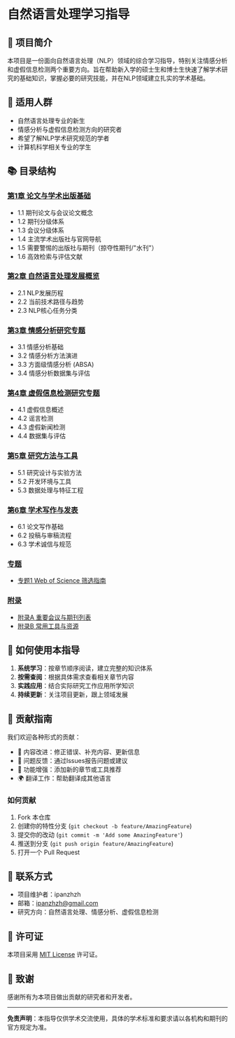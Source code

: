 # 自然语言处理学习指导

## 📖 项目简介

本项目是一份面向自然语言处理（NLP）领域的综合学习指导，特别关注情感分析和虚假信息检测两个重要方向。旨在帮助新入学的硕士生和博士生快速了解学术研究的基础知识，掌握必要的研究技能，并在NLP领域建立扎实的学术基础。

## 🎯 适用人群

- 自然语言处理专业的新生
- 情感分析与虚假信息检测方向的研究者
- 希望了解NLP学术研究规范的学者
- 计算机科学相关专业的学生

## 📚 目录结构

### [第1章 论文与学术出版基础](./docs/chapter1-academic-publishing-basics.md)
- 1.1 期刊论文与会议论文概念
- 1.2 期刊分级体系
- 1.3 会议分级体系
- 1.4 主流学术出版社与官网导航
- 1.5 需要警惕的出版社与期刊（掠夺性期刊/"水刊"）
- 1.6 高效检索与评估文献

### [第2章 自然语言处理发展概览](./docs/chapter2-nlp-overview.md)
- 2.1 NLP发展历程
- 2.2 当前技术路径与趋势
- 2.3 NLP核心任务分类

### [第3章 情感分析研究专题](./docs/chapter3-sentiment-analysis.md)
- 3.1 情感分析基础
- 3.2 情感分析方法演进
- 3.3 方面级情感分析 (ABSA)
- 3.4 情感分析数据集与评估

### [第4章 虚假信息检测研究专题](./docs/chapter4-misinformation-detection.md)
- 4.1 虚假信息概述
- 4.2 谣言检测
- 4.3 虚假新闻检测
- 4.4 数据集与评估

### [第5章 研究方法与工具](./docs/chapter5-research-methods-tools.md)
- 5.1 研究设计与实验方法
- 5.2 开发环境与工具
- 5.3 数据处理与特征工程

### [第6章 学术写作与发表](./docs/chapter6-academic-writing-publishing.md)
- 6.1 论文写作基础
- 6.2 投稿与审稿流程
- 6.3 学术诚信与规范

### [专题](./special-topics/)
- [专题1 Web of Science 筛选指南](./docs/special-topics/web-of-science-screening-guide.md)

### [附录](./appendix/)
- [附录A 重要会议与期刊列表](./docs/appendix/conferences-journals-list.md)
- [附录B 常用工具与资源](./docs/appendix/tools-resources.md)

## 🚀 如何使用本指导

1. **系统学习**：按章节顺序阅读，建立完整的知识体系
2. **按需查阅**：根据具体需求查看相关章节内容
3. **实践应用**：结合实际研究工作应用所学知识
4. **持续更新**：关注项目更新，跟上领域发展

## 🤝 贡献指南

我们欢迎各种形式的贡献：

- 📝 内容改进：修正错误、补充内容、更新信息
- 🐛 问题反馈：通过Issues报告问题或建议
- 🔧 功能增强：添加新的章节或工具推荐
- 🌍 翻译工作：帮助翻译成其他语言

### 如何贡献

1. Fork 本仓库
2. 创建你的特性分支 (`git checkout -b feature/AmazingFeature`)
3. 提交你的改动 (`git commit -m 'Add some AmazingFeature'`)
4. 推送到分支 (`git push origin feature/AmazingFeature`)
5. 打开一个 Pull Request

## 📧 联系方式

- 项目维护者：ipanzhzh
- 邮箱：ipanzhzh@gmail.com
- 研究方向：自然语言处理、情感分析、虚假信息检测

## 📄 许可证

本项目采用 [MIT License](LICENSE) 许可证。

## 🙏 致谢

感谢所有为本项目做出贡献的研究者和开发者。

---

**免责声明**：本指导仅供学术交流使用，具体的学术标准和要求请以各机构和期刊的官方规定为准。
